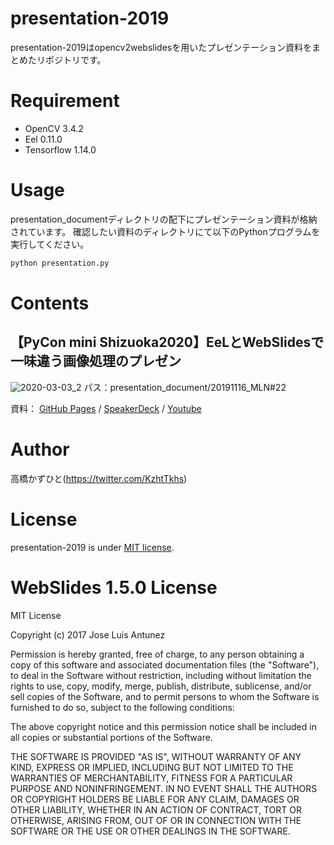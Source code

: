 # presentation-2019
 presentation-2019はopencv2webslidesを用いたプレゼンテーション資料をまとめたリポジトリです。

# Requirement
 
* OpenCV 3.4.2
* Eel 0.11.0
* Tensorflow 1.14.0
 
# Usage
 
presentation_documentディレクトリの配下にプレゼンテーション資料が格納されています。
確認したい資料のディレクトリにて以下のPythonプログラムを実行してください。
 
```bash
python presentation.py
```

# Contents
## 【PyCon mini Shizuoka2020】EeLとWebSlidesで一味違う画像処理のプレゼン
![2020-03-03_2](https://user-images.githubusercontent.com/37477845/75690420-2b7bf980-5ce6-11ea-81b3-fa24bdb0ee71.png)
パス：presentation_document/20191116_MLN#22

資料： [GitHub Pages](https://kazuhito00.github.io/presentation-2019/presentation_document/20191116_MLN_22/web/index.html) / [SpeakerDeck](https://speakerdeck.com/kazuhitotakahashi/mln-number-22-hand-detection) / [Youtube](https://youtu.be/eI4YWzKhDo0)


# Author
高橋かずひと(https://twitter.com/KzhtTkhs)
 
# License 
presentation-2019 is under [MIT license](https://en.wikipedia.org/wiki/MIT_License).

# WebSlides 1.5.0 License 
MIT License

Copyright (c) 2017 Jose Luis Antunez

Permission is hereby granted, free of charge, to any person obtaining a copy
of this software and associated documentation files (the "Software"), to deal
in the Software without restriction, including without limitation the rights
to use, copy, modify, merge, publish, distribute, sublicense, and/or sell
copies of the Software, and to permit persons to whom the Software is
furnished to do so, subject to the following conditions:

The above copyright notice and this permission notice shall be included in all
copies or substantial portions of the Software.

THE SOFTWARE IS PROVIDED "AS IS", WITHOUT WARRANTY OF ANY KIND, EXPRESS OR
IMPLIED, INCLUDING BUT NOT LIMITED TO THE WARRANTIES OF MERCHANTABILITY,
FITNESS FOR A PARTICULAR PURPOSE AND NONINFRINGEMENT. IN NO EVENT SHALL THE
AUTHORS OR COPYRIGHT HOLDERS BE LIABLE FOR ANY CLAIM, DAMAGES OR OTHER
LIABILITY, WHETHER IN AN ACTION OF CONTRACT, TORT OR OTHERWISE, ARISING FROM,
OUT OF OR IN CONNECTION WITH THE SOFTWARE OR THE USE OR OTHER DEALINGS IN THE
SOFTWARE.
